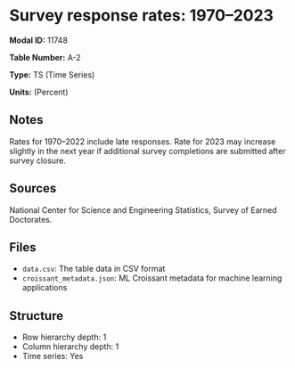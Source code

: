 # Survey response rates: 1970&#8211;2023

**Modal ID:** 11748

**Table Number:** A-2

**Type:** TS (Time Series)

**Units:** (Percent)

## Notes

Rates for 1970–2022 include late responses. Rate for 2023 may increase slightly in the next year if additional survey completions are submitted after survey closure.

## Sources

National Center for Science and Engineering Statistics, Survey of Earned Doctorates.

## Files

- `data.csv`: The table data in CSV format
- `croissant_metadata.json`: ML Croissant metadata for machine learning applications

## Structure

- Row hierarchy depth: 1
- Column hierarchy depth: 1
- Time series: Yes
